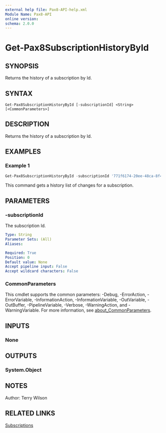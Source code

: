 ```yaml
---
external help file: Pax8-API-help.xml
Module Name: Pax8-API
online version:
schema: 2.0.0
---
```


# Get-Pax8SubscriptionHistoryById

## SYNOPSIS
Returns the history of a subscription by Id.

## SYNTAX

```
Get-Pax8SubscriptionHistoryById [-subscriptionId] <String> [<CommonParameters>]
```

## DESCRIPTION
Returns the history of a subscription by Id.

## EXAMPLES

### Example 1
```powershell
Get-Pax8SubscriptionHistoryById -subscriptionId '771f6174-20ee-48ca-8f40-cc30bb165bcd'
```

This command gets a history list of changes for a subscription.

## PARAMETERS

### -subscriptionId
The subscription Id.

```yaml
Type: String
Parameter Sets: (All)
Aliases:

Required: True
Position: 0
Default value: None
Accept pipeline input: False
Accept wildcard characters: False
```

### CommonParameters
This cmdlet supports the common parameters: -Debug, -ErrorAction, -ErrorVariable, -InformationAction, -InformationVariable, -OutVariable, -OutBuffer, -PipelineVariable, -Verbose, -WarningAction, and -WarningVariable. For more information, see [about_CommonParameters](http://go.microsoft.com/fwlink/?LinkID=113216).

## INPUTS

### None

## OUTPUTS

### System.Object
## NOTES
Author: Terry Wilson

## RELATED LINKS

[Subscriptions](https://docs.pax8.com/api/v1#tag/Subscriptions)
